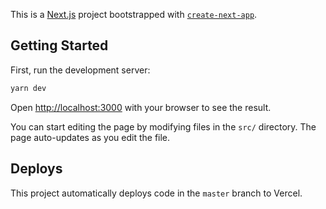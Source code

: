 This is a [Next.js](https://nextjs.org/) project bootstrapped with
[`create-next-app`](https://github.com/vercel/next.js/tree/canary/packages/create-next-app).

## Getting Started

First, run the development server:

```bash
yarn dev
```

Open [http://localhost:3000](http://localhost:3000) with your browser to see
the result.

You can start editing the page by modifying files in the `src/` directory.
The page auto-updates as you edit the file.

## Deploys

This project automatically deploys code in the `master` branch to Vercel.
